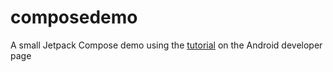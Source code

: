 # composedemo
A small Jetpack Compose demo using the [tutorial](https://developer.android.com/jetpack/compose/tutorial) on the Android developer page
